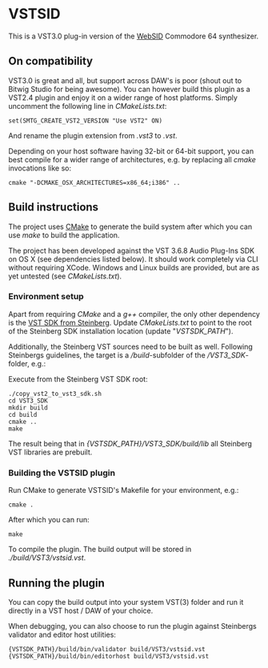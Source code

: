 # VSTSID

This is a VST3.0 plug-in version of the [WebSID](https://www.igorski.nl/experiment/websid) Commodore 64
synthesizer.

## On compatibility

VST3.0 is great and all, but support across DAW's is poor (shout out to Bitwig Studio for being awesome).
You can however build this plugin as a VST2.4 plugin and enjoy it on a wider range of host platforms.
Simply uncomment the following line in _CMakeLists.txt_:

    set(SMTG_CREATE_VST2_VERSION "Use VST2" ON)

And rename the plugin extension from _.vst3_ to _.vst_.

Depending on your host software having 32-bit or 64-bit support, you can best compile for a
wider range of architectures, e.g. by replacing all _cmake_ invocations like so:

    cmake "-DCMAKE_OSX_ARCHITECTURES=x86_64;i386" ..

## Build instructions

The project uses [CMake](https://cmake.org) to generate the build system
after which you can use _make_ to build the application.

The project has been developed against the VST 3.6.8 Audio Plug-Ins SDK
on OS X (see dependencies listed below). It should work completely via
CLI without requiring XCode. Windows and Linux builds are provided, but are as
yet untested (see _CMakeLists.txt_).

### Environment setup

Apart from requiring _CMake_ and a _g++_ compiler, the only other dependency is
the [VST SDK from Steinberg](https://www.steinberg.net/en/company/developers.html).
Update _CMakeLists.txt_ to point to the root of the Steinberg SDK installation
location (update "_VSTSDK_PATH_").

Additionally, the Steinberg VST sources need to be built as well. Following
Steinbergs guidelines, the target is a _/build_-subfolder of the _/VST3_SDK_-folder, e.g.:

Execute from the Steinberg VST SDK root:

    ./copy_vst2_to_vst3_sdk.sh
    cd VST3_SDK
    mkdir build
    cd build
    cmake ..
    make

The result being that in _{VSTSDK_PATH}/VST3_SDK/build/lib_ all
Steinberg VST libraries are prebuilt.

### Building the VSTSID plugin

Run CMake to generate VSTSID's Makefile for your environment, e.g.:

    cmake .

After which you can run:

    make

To compile the plugin. The build output will be stored in _./build/VST3/vstsid.vst_.

## Running the plugin

You can copy the build output into your system VST(3) folder and run it directly in a
VST host / DAW of your choice.

When debugging, you can also choose to run the plugin against Steinbergs validator
and editor host utilities:

    {VSTSDK_PATH}/build/bin/validator build/VST3/vstsid.vst
    {VSTSDK_PATH}/build/bin/editorhost build/VST3/vstsid.vst
